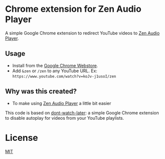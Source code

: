 # Chrome extension for Zen Audio Player
A simple Google Chrome extension to redirect YouTube videos to [Zen Audio Player](http://zenplayer.audio/).

## Usage

* Install from the [Google Chrome Webstore](https://chrome.google.com/webstore/detail/zen-youtube-audio-player/jlkomkpeedajclllhhfkloddbihmcjlm?hl=en-US).
* Add `&zen` or `/zen` to any YouTube URL. Ex: `https://www.youtube.com/watch?v=koJv-j1usoI/zen`

## Why was this created?

* To make using [Zen Audio Player](http://zen-audio-player.github.io/) a little bit easier

This code is based on [dont-watch-later](https://github.com/shakeelmohamed/dont-watch-later): a simple Google Chrome extension to disable autoplay for videos from your YouTube playlists.

# License

[MIT](LICENSE)
